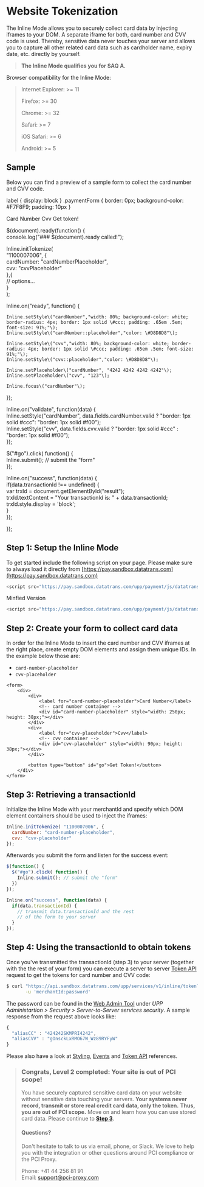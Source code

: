 # Website Tokenization

The Inline Mode allows you to securely collect card data by injecting iframes to your DOM. A separate iframe for both, card number and CVV code is used. Thereby, sensitive data never touches your server and allows you to capture all other related card data such as cardholder name, expiry date, etc. directly by yourself.

> **The Inline Mode qualifies you for SAQ A.**

Browser compatibility for the Inline Mode:

> Internet Explorer: &gt;= 11
>
> Firefox: &gt;= 30
>
> Chrome: &gt;= 32
>
> Safari: &gt;= 7
>
> iOS Safari: &gt;= 6
>
> Android: &gt;= 5

## Sample

Below you can find a preview of a sample form to collect the card number and CVV code.

 label { display: block } .paymentForm { border: 0px; background-color: \#F7F8F9; padding: 10px } 

 Card Number Cvv Get token!

  
  
$\(document\).ready\(function\(\) {  
  console.log\("\#\#\# $\(document\).ready called!"\);    
  
  Inline.initTokenize\(   
    "1100007006", {  
      cardNumber: "cardNumberPlaceholder",  
      cvv: "cvvPlaceholder"  
    },{  
      // options...            
    }      
  \);  
  
  Inline.on\("ready", function\(\) {  
  
    Inline.setStyle\("cardNumber","width: 80%; background-color: white; border-radius: 4px; border: 1px solid \#ccc; padding: .65em .5em; font-size: 91%;"\);  
    Inline.setStyle\("cardNumber::placeholder","color: \#D8D8D8"\);  
  
    Inline.setStyle\("cvv","width: 80%; background-color: white; border-radius: 4px; border: 1px solid \#ccc; padding: .65em .5em; font-size: 91%;"\);  
    Inline.setStyle\("cvv::placeholder","color: \#D8D8D8"\);  
  
    Inline.setPlaceholder\("cardNumber", "4242 4242 4242 4242"\);  
    Inline.setPlaceholder\("cvv", "123"\);  
  
    Inline.focus\("cardNumber"\);  
  }\);  
  
  Inline.on\("validate", function\(data\) {  
    Inline.setStyle\("cardNumber", data.fields.cardNumber.valid ? "border: 1px solid \#ccc": "border: 1px solid \#f00"\);  
    Inline.setStyle\("cvv", data.fields.cvv.valid ? "border: 1px solid \#ccc" : "border: 1px solid \#f00"\);  
  }\);  
  
  
  $\("\#go"\).click\( function\(\) {  
    Inline.submit\(\); // submit the "form"    
  }\);  
  
  Inline.on\("success", function\(data\) {  
    if\(data.transactionId !== undefined\) {  
      var trxId = document.getElementById\("result"\);  
      trxId.textContent = "Your transactionId is: " + data.transactionId;  
      trxId.style.display = 'block';  
    }  
  }\);  
  
}\);  
  
  
  


## Step 1: Setup the Inline Mode

To get started include the following script on your page. Please make sure to always load it directly from [https://pay.sandbox.datatrans.com](https://pay.sandbox.datatrans.com)

```javascript
<script src="https://pay.sandbox.datatrans.com/upp/payment/js/datatrans-inline-1.0.0.js"></script>
```

Minfied Version

```javascript
<script src="https://pay.sandbox.datatrans.com/upp/payment/js/datatrans-inline-1.0.0.min.js"></script>
```

## Step 2: Create your form to collect card data

In order for the Inline Mode to insert the card number and CVV iframes at the right place, create empty DOM elements and assign them unique IDs. In the example below those are:

* `card-number-placeholder`
* `cvv-placeholder`

```markup
<form>
    <div>
        <div>
            <label for="card-number-placeholder">Card Number</label>
            <!-- card number container -->
            <div id="card-number-placeholder" style="width: 250px; height: 38px;"></div>
        </div>
        <div>
            <label for="cvv-placeholder">Cvv</label>
            <!-- cvv container -->
            <div id="cvv-placeholder" style="width: 90px; height: 38px;"></div>
        </div>

        <button type="button" id="go">Get Token!</button>
    </div>
</form>
```

## Step 3: Retrieving a transactionId

Initialize the Inline Mode with your merchantId and specify which DOM element containers should be used to inject the iframes:

```javascript
Inline.initTokenize( "1100007006", {
  cardNumber: "card-number-placeholder", 
  cvv: "cvv-placeholder"                
});
```

Afterwards you submit the form and listen for the success event:

```javascript
$(function() {
  $("#go").click( function() {
    Inline.submit(); // submit the "form"
  })
});

Inline.on("success", function(data) {
  if(data.transactionId) {
    // transmit data.transactionId and the rest
    // of the form to your server    
  }
});
```

## Step 4: Using the transactionId to obtain tokens

Once you've transmitted the transactionId \(step 3\) to your server \(together with the the rest of your form\) you can execute a server to server [Token API](token-api.md) request to get the tokens for card number and CVV code:

```bash
$ curl "https://api.sandbox.datatrans.com/upp/services/v1/inline/token?transactionId=170419151426624571" \
       -u 'merchantId:password'
```

The password can be found in the [Web Admin Tool](https://admin.sandbox.datatrans.com) under _UPP Administartion &gt; Security &gt; Server-to-Server services security_. A sample response from the request above looks like:

```javascript
{
  "aliasCC" : "424242SKMPRI4242",
  "aliasCVV" : "gOnsckLxRMO67W_Wz89RYFyW"
}
```

Please also have a look at [Styling](initialization-and-styling.md), [Events](events.md) and [Token API](token-api.md) references.

> ### Congrats, Level 2 completed: Your site is out of PCI scope!
>
> You have securely captured sensitive card data on your website without sensitive data touching your servers. **Your systems never record, transmit or store real credit card data, only the token.** **Thus, you are out of PCI scope.** Move on and learn how you can use stored card data. Please continue to [**Step 3**](../../step-3-use-stored-cards/).
>
> #### Questions?
>
> Don't hesitate to talk to us via email, phone, or Slack. We love to help you with the integration or other questions around PCI compliance or the PCI Proxy.
>
> Phone: +41 44 256 81 91  
> Email: [support@pci-proxy.com](mailto:support@pci-proxy.com)

